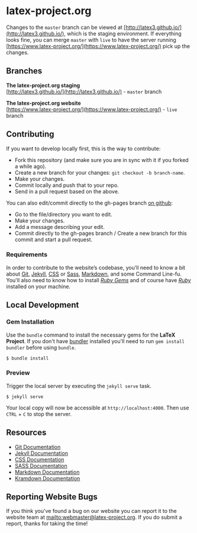 # latex-project.org

Changes to the `master` branch can be viewed at [http://latex3.github.io/](http://latex3.github.io/), which is the staging environment. If everything looks fine, you can merge `master` with `live` to have the server running [https://www.latex-project.org/](https://www.latex-project.org/) pick up the changes.

## Branches

**The latex-project.org staging**  
[http://latex3.github.io/](http://latex3.github.io/) - `master` branch

**The latex-project.org website**  
[https://www.latex-project.org/](https://www.latex-project.org/) - `live` branch

## Contributing

If you want to develop locally first, this is the way to contribute:

* Fork this repository (and make sure you are in sync with it if you forked a while ago).
* Create a new branch for your changes: `git checkout -b branch-name`.
* Make your changes.
* Commit locally and push that to your repo.
* Send in a pull request based on the above.

You can also edit/commit directly to the gh-pages branch [on github](https://github.com/latex3/latex3.github.io):

* Go to the file/directory you want to edit.
* Make your changes.
* Add a message describing your edit.
* Commit directly to the gh-pages branch / Create a new branch for this commit and start a pull request.

### Requirements
In order to contribute to the website&rsquo;s codebase, you&rsquo;ll need to know a bit about [Git](https://git-scm.com/), [Jekyll](https://github.com/jekyll/jekyll), [CSS](https://developer.mozilla.org/en-US/docs/Web/CSS) or [Sass](http://sass-lang.com), [Markdown](http://daringfireball.net/projects/markdown/), and some Command Line-fu. You'll also need to know how to install *[Ruby Gems](https://rvm.io)* and of course have *[Ruby](http://www.ruby-lang.org/en/downloads/)* installed on your machine.

## Local Development

### Gem Installation
Use the ``bundle`` command to install the necessary gems for the **LaTeX Project**. If you don't have [bundler](http://gembundler.com) installed you'll need to run ``gem install bundler`` before using ``bundle``.

    $ bundle install

### Preview
Trigger the local server by executing the ``jekyll serve`` task.

    $ jekyll serve

Your local copy will now be accessible at `http://localhost:4000`. Then use `CTRL` + `C` to stop the server.

## Resources

* [Git Documentation](https://git-scm.com/docs/)
* [Jekyll Documentation](http://jekyllrb.com/docs/home/)
* [CSS Documentation](https://developer.mozilla.org/en-US/docs/Web/CSS)
* [SASS Documentation](http://sass-lang.com/documentation/file.SASS_REFERENCE.html)
* [Markdown Documentation](https://help.github.com/articles/basic-writing-and-formatting-syntax/)
* [Kramdown Documentation](http://kramdown.gettalong.org/documentation.html)

## Reporting Website Bugs

If you think you've found a bug on our website you can report it to the website team at <mailto:webmaster@latex-project.org>. If you do submit a report, thanks for taking the time!
